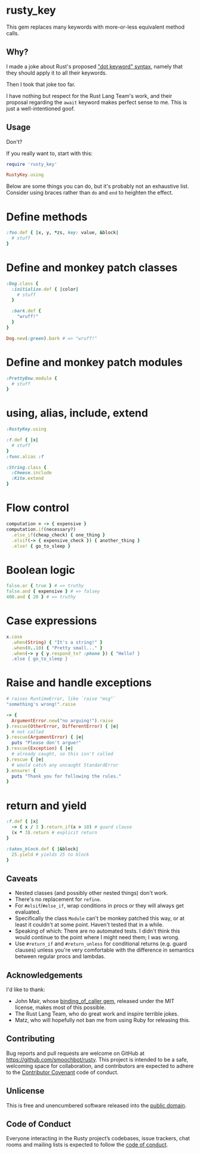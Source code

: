 # rusty_key

This gem replaces many keywords with more-or-less equivalent method calls.

## Why?

I made a joke about Rust's proposed ["dot keyword" syntax](https://boats.gitlab.io/blog/post/await-decision/), namely that they should apply it to all their keywords.

Then I took that joke too far.

I have nothing but respect for the Rust Lang Team's work, and their proposal regarding the `await` keyword makes perfect sense to me. This is just a well-intentioned goof.

## Usage

Don't?

If you really want to, start with this:

```ruby
require 'rusty_key'

RustyKey.using
```

Below are some things you can do, but it's probably not an exhaustive list. Consider using braces rather than `do` and `end` to heighten the effect.

# Define methods
```ruby
:foo.def { |x, y, *zs, key: value, &block|
  # stuff
}
```

# Define and monkey patch classes
```ruby
:Dog.class {
  :initialize.def { |color|
    # stuff
  }

  :bark.def {
    "wruff!"
  }
}

Dog.new(:green).bark # => "wruff!"
```

# Define and monkey patch modules
```ruby
:PrettyBow.module {
  # stuff
}
```
# using, alias, include, extend
```ruby
:RustyKey.using
```
```ruby
:f.def { |x|
  # stuff
}
:func.alias :f
```
```ruby
:String.class {
  :Cheese.include
  :Kite.extend
}
```

# Flow control
```ruby
computation = -> { expensive }
computation.if(necessary?)
  .else_if(cheap_check) { one_thing }
  .elsif(-> { expensive_check }) { another_thing }
  .else! { go_to_sleep }
```

# Boolean logic
```ruby
false.or { true } # => truthy
false.and { expensive } # => falsey
400.and { 20 } # => truthy
```

# Case expressions
```ruby
x.case
  .when(String) { "It's a string!" }
  .when(0..10) { "Pretty small..." }
  .when(-> y { y.respond_to? :phone }) { "Hello? }
  .else { go_to_sleep } 
```

# Raise and handle exceptions
```ruby
# raises RuntimeError, like `raise "msg"`
"something's wrong!".raise
```
```ruby
-> {
  ArgumentError.new("no arguing!").raise
}.rescue(OtherError, DifferentError) { |e|
  # not called
}.rescue(ArgumentError) { |e|
  puts "Please don't argue!"
}.rescue(Exception) { |e|
  # already caught, so this isn't called
}.rescue { |e|
  # would catch any uncaught StandardError
}.ensure! {
  puts "Thank you for following the rules."
}
```

# return and yield
```ruby
:f.def { |x|
  -> { x / 3 }.return_if(x > 10) # guard clause
  (x * 3).return # explicit return
}
```
```ruby
:takes_block.def { |&block|
  25.yield # yields 25 to block
}
```

## Caveats

* Nested classes (and possibly other nested things) don't work.
* There's no replacement for `refine`.
* For `#elsif`/`#else_if`, wrap conditions in procs or they will always get evaluated.
* Specifically the class `Module` can't be monkey patched this way, or at least it couldn't at some point. Haven't tested that in a while.
* Speaking of which: There are no automated tests. I didn't think this would continue to the point where I might need them; I was wrong.
* Use `#return_if` and `#return_unless` for conditional returns (e.g. guard clauses) unless you're very comfortable with the difference in semantics between regular procs and lambdas.

## Acknowledgements

I'd like to thank:

* John Mair, whose [binding_of_caller gem](https://github.com/banister/binding_of_caller), released under the MIT license, makes most of this possible.
* The Rust Lang Team, who do great work and inspire terrible jokes.
* Matz, who will hopefully not ban me from using Ruby for releasing this.

## Contributing

Bug reports and pull requests are welcome on GitHub at https://github.com/smoochbot/rusty. This project is intended to be a safe, welcoming space for collaboration, and contributors are expected to adhere to the [Contributor Covenant](http://contributor-covenant.org) code of conduct.

## Unlicense

This is free and unencumbered software released into the [public domain](http://unlicense.org).

## Code of Conduct

Everyone interacting in the Rusty project’s codebases, issue trackers, chat rooms and mailing lists is expected to follow the [code of conduct](https://github.com/smoochbot/rusty/blob/master/CODE_OF_CONDUCT.md).
